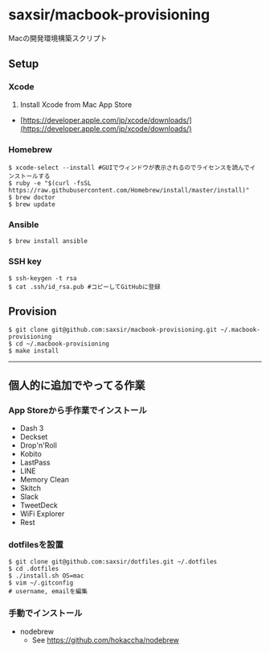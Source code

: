 saxsir/macbook-provisioning
===

Macの開発環境構築スクリプト

## Setup

### Xcode
1. Install Xcode from Mac App Store
  - [https://developer.apple.com/jp/xcode/downloads/](https://developer.apple.com/jp/xcode/downloads/)

### Homebrew
```
$ xcode-select --install #GUIでウィンドウが表示されるのでライセンスを読んでインストールする
$ ruby -e "$(curl -fsSL https://raw.githubusercontent.com/Homebrew/install/master/install)"
$ brew doctor
$ brew update
```

### Ansible
```
$ brew install ansible
```

### SSH key
```
$ ssh-keygen -t rsa
$ cat .ssh/id_rsa.pub #コピーしてGitHubに登録
```

## Provision
```
$ git clone git@github.com:saxsir/macbook-provisioning.git ~/.macbook-provisioning
$ cd ~/.macbook-provisioning
$ make install
```

---
## 個人的に追加でやってる作業

### App Storeから手作業でインストール
- Dash 3
- Deckset
- Drop'n'Roll
- Kobito
- LastPass
- LINE
- Memory Clean
- Skitch
- Slack
- TweetDeck
- WiFi Explorer
- Rest

### dotfilesを設置
```
$ git clone git@github.com:saxsir/dotfiles.git ~/.dotfiles
$ cd .dotfiles
$ ./install.sh OS=mac
$ vim ~/.gitconfig
# username, emailを編集
```

### 手動でインストール
- nodebrew
    - See https://github.com/hokaccha/nodebrew
